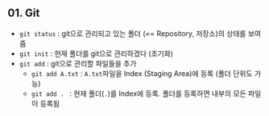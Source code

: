 ## 01. Git

- `git status` : git으로 관리되고 있는 폴더 (== Repository, 저장소)의 상태를 보여줌
- `git init` : 현재 폴더를 git으로 관리하겠다 (초기화)
- `git add` : git으로 관리할 파일들을 추가
  - `git add A.txt` : `A.txt`파일을 Index (Staging Area)에 등록 (폴더 단위도 가능)
  - `git add . ` : 현재 폴더(`.`)를 Index에 등록. 폴더를 등록하면 내부의 모든 파일이 등록됨